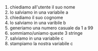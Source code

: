 1. chiediamo all'utente il suo nome
2. lo salviamo in una variabile a
3. chiediamo il suo cognome
4. lo salviamo in una varibile b
5. generiamo una numero casuale da 1 a 99
6. sommiamo/uniamo queste 3 stringe
7. salviamo in una variabile c
8. stampiamo la nostra variabile c
